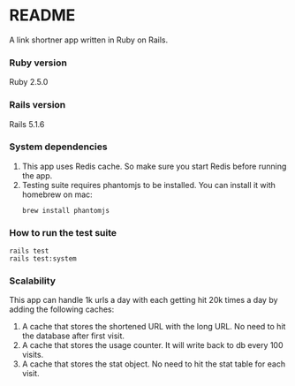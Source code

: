 # README

A link shortner app written in Ruby on Rails.

### Ruby version
Ruby 2.5.0

### Rails version
Rails 5.1.6

### System dependencies
1. This app uses Redis cache. So make sure you start Redis before running the app.
2. Testing suite requires phantomjs to be installed. You can install it with
   homebrew on mac:
   ```
   brew install phantomjs
   ```

### How to run the test suite
```
rails test
rails test:system
```

### Scalability
This app can handle 1k urls a day with each getting hit 20k times a day by adding
the following caches:
1. A cache that stores the shortened URL with the long URL. No need to hit the
   database after first visit.
2. A cache that stores the usage counter. It will write back to db every 100
   visits.
3. A cache that stores the stat object. No need to hit the stat table for each
   visit.
